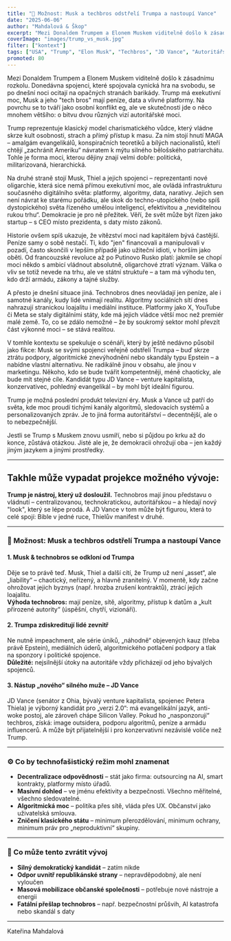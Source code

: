 ```yaml
---
title: "🤖 Možnost: Musk a techbros odstřelí Trumpa a nastoupí Vance"
date: "2025-06-06"
author: "Mahdalová & Škop"
excerpt: "Mezi Donaldem Trumpem a Elonem Muskem viditelně došlo k zásadnímu rozkolu. Donedávna spojenci, které spojovala cynická hra na svobodu, se po dnešní noci ocitají na opačných stranách barikády."
coverImage: "images/trump_vs_musk.jpg"
filter: ["kontext"]
tags: ["USA", "Trump", "Elon Musk", "Techbros", "JD Vance", "Autoritářství", "Demokracie"]
promoted: 80
---
```


Mezi Donaldem Trumpem a Elonem Muskem viditelně došlo k zásadnímu rozkolu. Donedávna spojenci, které spojovala cynická hra na svobodu, se po dnešní noci ocitají na opačných stranách barikády. Trump má exekutivní moc, Musk a jeho "tech bros" mají peníze, data a vlivné platformy. Na povrchu se to tváří jako osobní konflikt eg, ale ve skutečnosti jde o něco mnohem většího: o bitvu dvou různých vizí autoritářské moci.

Trump reprezentuje klasický model charismatického vůdce, který vládne skrze kult osobnosti, strach a přímý přístup k masu. Za ním stojí hnutí MAGA – amalgám evangelikálů, konspiračních teoretiků a bílých nacionalistů, kteří chtějí „zachránit Ameriku“ návratem k mýtu silného bělošského patriarchátu. Tohle je forma moci, kterou dějiny znají velmi dobře: politická, militarizovaná, hierarchická.

Na druhé straně stojí Musk, Thiel a jejich spojenci – reprezentanti nové oligarchie, která sice nemá přímou exekutivní moc, ale ovládá infrastrukturu současného digitálního světa: platformy, algoritmy, data, narativy. Jejich sen není návrat ke starému pořádku, ale skok do techno-utopického (nebo spíš dystopického) světa řízeného umělou inteligencí, efektivitou a „neviditelnou rukou trhu“. Demokracie je pro ně přežitek. Věří, že svět může být řízen jako startup – s CEO místo prezidenta, s daty místo zákonů.

Historie ovšem spíš ukazuje, že vítězství moci nad kapitálem bývá častější. Peníze samy o sobě nestačí. Ti, kdo "jen" financovali a manipulovali v pozadí, často skončili v lepším případě jako užiteční idioti, v horším jako oběti. Od francouzské revoluce až po Putinovo Rusko platí: jakmile se chopí moci někdo s ambicí vládnout absolutně, oligarchové ztratí význam. Válka o vliv se totiž nevede na trhu, ale ve státní struktuře – a tam má výhodu ten, kdo drží armádu, zákony a tajné služby.

A přesto je dnešní situace jiná. Technobros dnes neovládají jen peníze, ale i samotné kanály, kudy lidé vnímají realitu. Algoritmy sociálních sítí dnes nahrazují stranickou loajalitu i mediální instituce. Platformy jako X, YouTube či Meta se staly digitálními státy, kde má jejich vládce větší moc než premiér malé země. To, co se zdálo nemožné – že by soukromý sektor mohl převzít část výkonné moci – se stává realitou.

V tomhle kontextu se spekuluje o scénáři, který by ještě nedávno působil jako fikce: Musk se svými spojenci veřejně odstřelí Trumpa – buď skrze ztrátu podpory, algoritmické znevýhodnění nebo skandály typu Epstein – a nabídne vlastní alternativu. Ne radikálně jinou v obsahu, ale jinou v marketingu. Někoho, kdo se bude tvářit kompetentněji, méně chaoticky, ale bude mít stejné cíle. Kandidát typu JD Vance – venture kapitalista, konzervativec, pohledný evangelikál – by mohl být ideální figurou.

Trump je možná poslední produkt televizní éry. Musk a Vance už patří do světa, kde moc proudí tichými kanály algoritmů, sledovacích systémů a personalizovaných zpráv. Je to jiná forma autoritářství – decentnější, ale o to nebezpečnější.

Jestli se Trump s Muskem znovu usmíří, nebo si půjdou po krku až do konce, zůstává otázkou. Jisté ale je, že demokracii ohrožují oba – jen každý jiným jazykem a jinými prostředky.

---

## Takhle může vypadat projekce možného vývoje:

**Trump je nástroj, který už dosloužil.** Technobros mají jinou představu o vládnutí – centralizovanou, technokratickou, autoritářskou – a hledají nový "look", který se lépe prodá. A JD Vance v tom může být figurou, která to celé spojí: Bible v jedné ruce, Thielův manifest v druhé.

---

### 🧩 Možnost: Musk a techbros odstřelí Trumpa a nastoupí Vance

#### 1. Musk & technobros se odkloní od Trumpa  
Děje se to právě teď. Musk, Thiel a další cítí, že Trump už není „asset“, ale „liability“ – chaotický, neřízený, a hlavně zranitelný. V momentě, kdy začne ohrožovat jejich byznys (např. hrozba zrušení kontraktů), ztrácí jejich loajalitu.  
**Výhoda technobros:** mají peníze, sítě, algoritmy, přístup k datům a „kult přirozené autority“ (úspěšní, chytří, vizionáři).

#### 2. Trumpa zdiskreditují lidé zevnitř  
Ne nutně impeachment, ale série úniků, „náhodně“ objevených kauz (třeba právě Epstein), mediálních úderů, algoritmického potlačení podpory a tlak na sponzory i politické spojence.  
**Důležité:** nejsilnější útoky na autoritáře vždy přicházejí od jeho bývalých spojenců.

#### 3. Nástup „nového“ silného muže – JD Vance  
JD Vance (senátor z Ohia, bývalý venture kapitalista, spojenec Petera Thiela) je výborný kandidát pro „verzi 2.0“: má evangelikální jazyk, anti-woke postoj, ale zároveň chápe Silicon Valley. Pokud ho „nasponzorují“ techbros, získá: image outsidera, podporu algoritmů, peníze a armádu influencerů. A může být přijatelnější i pro konzervativní nezávislé voliče než Trump.

---

### ⚙️ Co by technofašistický režim mohl znamenat

- **Decentralizace odpovědnosti** – stát jako firma: outsourcing na AI, smart kontrakty, platformy místo úřadů.  
- **Masivní dohled** – ve jménu efektivity a bezpečnosti. Všechno měřitelné, všechno sledovatelné.  
- **Algoritmická moc** – politika přes sítě, vláda přes UX. Občanství jako uživatelská smlouva.  
- **Zničení klasického státu** – minimum přerozdělování, minimum ochrany, minimum práv pro „neproduktivní“ skupiny.

---

### 🤖 Co může tento zvrátit vývoj

- **Silný demokratický kandidát** – zatím nikde  
- **Odpor uvnitř republikánské strany** – nepravděpodobný, ale není vyloučen  
- **Masová mobilizace občanské společnosti** – potřebuje nové nástroje a energii  
- **Fatální přešlap technobros** – např. bezpečnostní průšvih, AI katastrofa nebo skandál s daty

---
Kateřina Mahdalová
